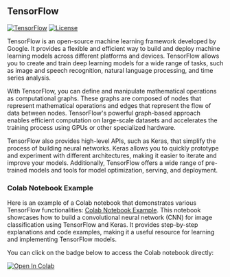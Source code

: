## TensorFlow

[![TensorFlow](https://img.shields.io/badge/TensorFlow-2.x-orange.svg)](https://www.tensorflow.org/)
[![License](https://img.shields.io/badge/License-Apache%202.0-blue.svg)](https://github.com/tensorflow/tensorflow/blob/master/LICENSE)

TensorFlow is an open-source machine learning framework developed by Google. It provides a flexible and efficient way to build and deploy machine learning models across different platforms and devices. TensorFlow allows you to create and train deep learning models for a wide range of tasks, such as image and speech recognition, natural language processing, and time series analysis.

With TensorFlow, you can define and manipulate mathematical operations as computational graphs. These graphs are composed of nodes that represent mathematical operations and edges that represent the flow of data between nodes. TensorFlow's powerful graph-based approach enables efficient computation on large-scale datasets and accelerates the training process using GPUs or other specialized hardware.

TensorFlow also provides high-level APIs, such as Keras, that simplify the process of building neural networks. Keras allows you to quickly prototype and experiment with different architectures, making it easier to iterate and improve your models. Additionally, TensorFlow offers a wide range of pre-trained models and tools for model optimization, serving, and deployment.

### Colab Notebook Example
Here is an example of a Colab notebook that demonstrates various TensorFlow functionalities: [Colab Notebook Example](https://colab.research.google.com/drive/1_cOqJbp1GUHwJqQpt6tKE28t5a31-UaC#scrollTo=KfLqsTb5HPLf). This notebook showcases how to build a convolutional neural network (CNN) for image classification using TensorFlow and Keras. It provides step-by-step explanations and code examples, making it a useful resource for learning and implementing TensorFlow models.

You can click on the badge below to access the Colab notebook directly:

[![Open In Colab](https://colab.research.google.com/assets/colab-badge.svg)](https://colab.research.google.com/drive/1_cOqJbp1GUHwJqQpt6tKE28t5a31-UaC#scrollTo=KfLqsTb5HPLf)
